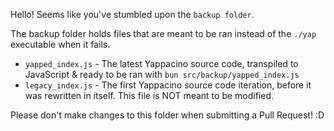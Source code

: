 Hello! Seems like you've stumbled upon the `backup folder`.

The backup folder holds files that are meant to be ran instead of the `./yap` executable when it fails.
- `yapped_index.js` - The latest Yappacino source code, transpiled to JavaScript & ready to be ran with `bun src/backup/yapped_index.js`
- `legacy_index.js` - The first Yappacino source code iteration, before it was rewritten in itself. This file is NOT meant to be modified.

Please don't make changes to this folder when submitting a Pull Request! :D
